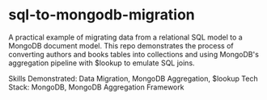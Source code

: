 # sql-to-mongodb-migration
A practical example of migrating data from a relational SQL model to a MongoDB document model. This repo demonstrates the process of converting authors and books tables into collections and using MongoDB's aggregation pipeline with $lookup to emulate SQL joins.

Skills Demonstrated: Data Migration, MongoDB Aggregation, $lookup
Tech Stack: MongoDB, MongoDB Aggregation Framework

